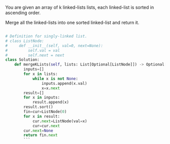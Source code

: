 You are given an array of k linked-lists lists, each linked-list is sorted in ascending order.

Merge all the linked-lists into one sorted linked-list and return it.

```python

# Definition for singly-linked list.
# class ListNode:
#     def __init__(self, val=0, next=None):
#         self.val = val
#         self.next = next
class Solution:
    def mergeKLists(self, lists: List[Optional[ListNode]]) -> Optional[ListNode]:
        inputs=[]
        for x in lists:
            while x is not None:
                inputs.append(x.val)
                x=x.next
        result=[]
        for x in inputs:
            result.append(x)
        result.sort()
        fin=cur=ListNode(0)
        for x in result:
            cur.next=ListNode(val=x)
            cur=cur.next
        cur.next=None
        return fin.next
        ```
